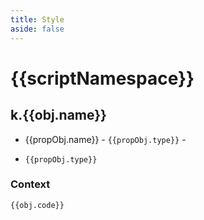 ```yaml
---
title: Style
aside: false
---
```

<script setup>
import { useData } from 'vitepress'

import { data } from '@/reference.data.js'

const { params } = useData();

const docArr = data.scss[params.value.namespace];
const nameSpaceIndex = docArr.findIndex(o => o.kind === 'namespace');
const nameSpaceObj = docArr.splice(nameSpaceIndex,1)?.[0] || {};
const scriptNamespace = params.value.namespace;
</script>

# {{scriptNamespace}}

<div v-html="nameSpaceObj.description" />
<div v-for="obj in docArr" :key="obj.name">

<h2 :id="obj.name">k.{{obj.name}}</h2>

<div v-html="obj.description" />

<ul>
  <li v-for="propObj in obj.properties" :key="`${obj.name}-${propObj.name}`">

{{propObj.name}} - `{{propObj.type}}` -
<div v-html="propObj.description" />

  </li>
  <li v-for="propObj,i in obj.returns" :key="`${obj.name}-return-${i}`">

`{{propObj.type}}` <div v-html="propObj.description" />

  </li>
</ul>
<div v-if="obj.code">
<h3>Context</h3>

```scss-vue
{{obj.code}}
```
</div>

</div>

